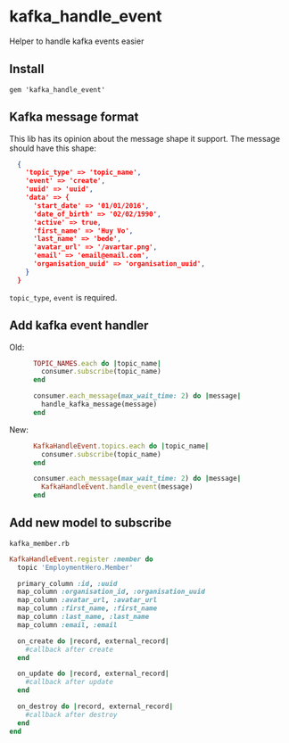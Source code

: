 # kafka_handle_event
Helper to handle kafka events easier

## Install
```
gem 'kafka_handle_event'
```

## Kafka message format
This lib has its opinion about the message shape it support. The message should have this shape:
```json
  {
    'topic_type' => 'topic_name',
    'event' => 'create',
    'uuid' => 'uuid',
    'data' => {
      'start_date' => '01/01/2016',
      'date_of_birth' => '02/02/1990',
      'active' => true,
      'first_name' => 'Huy Vo',
      'last_name' => 'bede',
      'avatar_url' => '/avartar.png',
      'email' => 'email@email.com',
      'organisation_uuid' => 'organisation_uuid',
    }
  }
```

`topic_type`, `event` is required.

## Add kafka event handler

Old:
```ruby
      TOPIC_NAMES.each do |topic_name|
        consumer.subscribe(topic_name)
      end

      consumer.each_message(max_wait_time: 2) do |message|
        handle_kafka_message(message)
      end
```

New:
```ruby
      KafkaHandleEvent.topics.each do |topic_name|
        consumer.subscribe(topic_name)
      end

      consumer.each_message(max_wait_time: 2) do |message|
        KafkaHandleEvent.handle_event(message)
      end
```

## Add new model to subscribe

`kafka_member.rb`
```ruby
KafkaHandleEvent.register :member do
  topic 'EmploymentHero.Member'

  primary_column :id, :uuid 
  map_column :organisation_id, :organisation_uuid
  map_column :avatar_url, :avatar_url
  map_column :first_name, :first_name
  map_column :last_name, :last_name
  map_column :email, :email

  on_create do |record, external_record|
    #callback after create
  end

  on_update do |record, external_record|
    #callback after update
  end

  on_destroy do |record, external_record|
    #callback after destroy
  end
end

```
